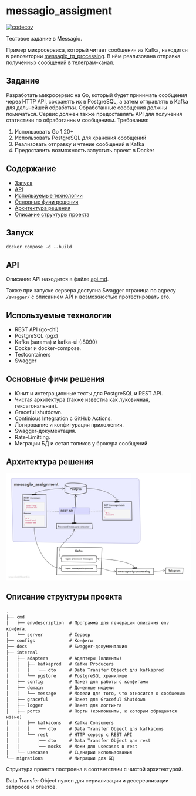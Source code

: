 # messagio_assigment

[![codecov](https://codecov.io/gh/Kugeki/messagio_assignment/graph/badge.svg?token=6E9HFZFGYK)](https://codecov.io/gh/Kugeki/messagio_assignment)


Тестовое задание в Messagio. 

Пример микросервиса, который 
читает сообщения из Kafka, находится в репозитории
[messagio_tg_processing](https://github.com/Kugeki/messagio_tg_processing).
В нём реализована отправка полученных сообщений в
телеграм-канал.

## Задание
Разработать микросервис на Go, который будет принимать сообщения через HTTP API, сохранять их в PostgreSQL, а затем отправлять в Kafka для дальнейшей обработки. Обработанные сообщения должны помечаться. Сервис должен также предоставлять API для получения статистики по обработанным сообщениям.
Требования:
1.	Использовать Go 1.20+
2.	Использовать PostgreSQL для хранения сообщений
3.	Реализовать отправку и чтение сообщений в Kafka
4.	Предоставить возможность запустить проект в Docker

## Содержание
- [Запуск](#запуск)
- [API](#api)
- [Используемые технологии](#используемые-технологии)
- [Основные фичи решения](#основные-фичи-решения)
- [Архитектура решения](#архитектура-решения)
- [Описание структуры проекта](#описание-структуры-проекта)

## Запуск
```
docker compose -d --build
```

## API
Описание API находится в файле [api.md](api.md).

Также при запуске сервера доступна Swagger страница по адресу
`/swagger/` с описанием API и возможностью протестировать его.

## Используемые технологии
- REST API (go-chi)
- PostgreSQL (pgx)
- Kafka (sarama) и kafka-ui (:8090)
- Docker и docker-compose.
- Testcontainers
- Swagger

## Основные фичи решения
- Юнит и интеграционные тесты для PostgreSQL и REST API.
- Чистая архитектура (также известна как луковичная, гексагональная).
- Graceful shutdown.
- Continious Integration с GitHub Actions.
- Логирование и конфигурация приложения.
- Swagger-документация.
- Rate-Limitting.
- Миграции БД и сетап топиков у брокера сообщений.


## Архитектура решения
![Архитектура решения](messagio_architecture.jpg)

## Описание структуры проекта
    .
    ├── cmd
    │   ├── envdescription  # Программа для генерации описания env конфига.
    │   └── server          # Сервер
    ├── configs             # Конфиги
    ├── docs                # Swagger-документация
    ├── internal
    │   ├── adapters        # Адаптеры (клиенты)
    │   │   ├── kafkaprod   # Kafka Producers
    │   │   │   └── dto     # Data Transfer Object для kafkaprod
    │   │   └── pgstore     # PostgreSQL хранилище
    │   ├── config          # Пакет для работы с конфигами
    │   ├── domain          # Доменные модели
    │   │   └── message     # Модели для того, что относится к сообщению
    │   ├── graceful        # Пакет для Graceful Shutdown
    │   ├── logger          # Пакет для логгинга
    │   ├── ports           # Порты (компоненты, к которым обращаются извне)
    │   │   ├── kafkacons   # Kafka Consumers
    │   │   │   └── dto     # Data Transfer Object для kafkacons
    │   │   └── rest        # HTTP сервер с REST API
    │   │       ├── dto     # Data Transfer Object для rest
    │   │       └── mocks   # Моки для usecases в rest
    │   └── usecases        # Сценарии использования
    └── migrations          # Миграции для БД

Структура проекта построена в соответствии с чистой 
архитектурой.


Data Transfer Object нужен для сериализации и десереализации
запросов и ответов.